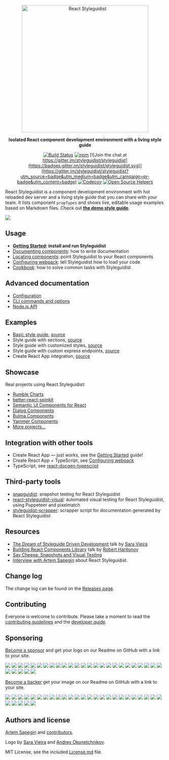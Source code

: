 <div align="center" markdown="1">

<img src="https://d3vv6lp55qjaqc.cloudfront.net/items/061f0A2n1B0H3p0T1p1f/react-styleguidist-logo.png" alt="React Styleguidist" width="400">

**Isolated React component development environment with a living style guide**

[![Build Status](https://travis-ci.org/styleguidist/react-styleguidist.svg)](https://travis-ci.org/styleguidist/react-styleguidist) [![npm](https://img.shields.io/npm/v/react-styleguidist.svg)](https://www.npmjs.com/package/react-styleguidist) [![Join the chat at https://gitter.im/styleguidist/styleguidist](https://badges.gitter.im/styleguidist/styleguidist.svg)](https://gitter.im/styleguidist/styleguidist?utm_source=badge&utm_medium=badge&utm_campaign=pr-badge&utm_content=badge) [![Codecov](https://codecov.io/gh/styleguidist/react-styleguidist/branch/master/graph/badge.svg)](https://codecov.io/gh/styleguidist/react-styleguidist) [![Open Source Helpers](https://www.codetriage.com/styleguidist/react-styleguidist/badges/users.svg)](https://www.codetriage.com/styleguidist/react-styleguidist)

</div>

React Styleguidist is a component development environment with hot reloaded dev server and a living style guide that you can share with your team. It lists component `propTypes` and shows live, editable usage examples based on Markdown files. Check out [**the demo style guide**](https://react-styleguidist.js.org/examples/basic/).

![](https://d3vv6lp55qjaqc.cloudfront.net/items/271B372x102S0c052i3F/react-styleguidist7.gif)

## Usage

* **[Getting Started](https://react-styleguidist.js.org/docs/getting-started.html): install and run Styleguidist**
* [Documenting components](https://react-styleguidist.js.org/docs/documenting.html): how to write documentation
* [Locating components](https://react-styleguidist.js.org/docs/components.html): point Styleguidist to your React components
* [Configuring webpack](https://react-styleguidist.js.org/docs/webpack.html): tell Styleguidist how to load your code
* [Cookbook](https://react-styleguidist.js.org/docs/cookbook.html): how to solve common tasks with Styleguidist

## Advanced documentation

* [Configuration](https://react-styleguidist.js.org/docs/configuration.html)
* [CLI commands and options](https://react-styleguidist.js.org/docs/cli.html)
* [Node.js API](https://react-styleguidist.js.org/docs/api.html)

## Examples

* [Basic style guide](https://react-styleguidist.js.org/examples/basic/), [source](./examples/basic)
* Style guide with sections, [source](./examples/sections)
* Style guide with customized styles, [source](./examples/customised)
* Style guide with custom express endpoints, [source](./examples/express)
* Create React App integration, [source](./examples/cra)

## Showcase

Real projects using React Styleguidist:

* [Rumble Charts](https://rumble-charts.github.io/rumble-charts/)
* [better-react-spinkit](http://better-react-spinkit.benjamintatum.com/)
* [Semantic UI Components for React](https://hallister.github.io/semantic-react/)
* [Dialog Components](https://dialogs.github.io/dialog-web-components/)
* [Bulma Components](https://bokuweb.github.io/re-bulma/)
* [Yammer Components](https://microsoft.github.io/YamUI/)
* [More projects…](https://github.com/styleguidist/react-styleguidist/issues/127)

## Integration with other tools

* Create React App — just works, see the [Getting Started](https://react-styleguidist.js.org/docs/getting-started.html) guide!
* Create React App + TypeScript, see [Configuring webpack](https://react-styleguidist.js.org/docs/webpack.html)
* TypeScript, see [react-docgen-typescript](https://github.com/styleguidist/react-docgen-typescript)

## Third-party tools

* [snapguidist](https://github.com/styleguidist/snapguidist): snapshot testing for React Styleguidist
* [react-styleguidist-visual](https://github.com/unindented/react-styleguidist-visual): automated visual testing for React Styleguidist, using Puppeteer and pixelmatch
* [styleguidist-scrapper](https://github.com/livechat/styleguidist-scrapper): scrapper script for documentation generated by React Styleguidist

## Resources

* [The Dream of Styleguide Driven Development](https://www.youtube.com/watch?v=JjXnmhNW8Cs) talk by [Sara Vieira](https://github.com/saravieira)
* [Building React Components Library](https://skillsmatter.com/skillscasts/8140-building-react-components-library) talk by [Robert Haritonov](https://github.com/operatino)
* [Say Cheese: Snapshots and Visual Testing](https://developers.livechatinc.com/blog/snapshots-visual-testing/)
* [Interview with Artem Sapegin](https://survivejs.com/blog/styleguidist-interview/) about React Styleguidist.

## Change log

The change log can be found on the [Releases page](https://github.com/styleguidist/react-styleguidist/releases).

## Contributing

Everyone is welcome to contribute. Please take a moment to read the [contributing guidelines](.github/Contributing.md) and the [developer guide](https://react-styleguidist.js.org/docs/development.html).

## Sponsoring

[Become a sponsor](https://opencollective.com/styleguidist#sponsor) and get your logo on our Readme on GitHub with a link to your site.

<!-- prettier-ignore -->
<a href="https://opencollective.com/styleguidist/sponsor/0/website" target="_blank"><img src="https://opencollective.com/styleguidist/sponsor/0/avatar.svg"></a>
<a href="https://opencollective.com/styleguidist/sponsor/1/website" target="_blank"><img src="https://opencollective.com/styleguidist/sponsor/1/avatar.svg"></a>
<a href="https://opencollective.com/styleguidist/sponsor/2/website" target="_blank"><img src="https://opencollective.com/styleguidist/sponsor/2/avatar.svg"></a>
<a href="https://opencollective.com/styleguidist/sponsor/3/website" target="_blank"><img src="https://opencollective.com/styleguidist/sponsor/3/avatar.svg"></a>
<a href="https://opencollective.com/styleguidist/sponsor/4/website" target="_blank"><img src="https://opencollective.com/styleguidist/sponsor/4/avatar.svg"></a>
<a href="https://opencollective.com/styleguidist/sponsor/5/website" target="_blank"><img src="https://opencollective.com/styleguidist/sponsor/5/avatar.svg"></a>
<a href="https://opencollective.com/styleguidist/sponsor/6/website" target="_blank"><img src="https://opencollective.com/styleguidist/sponsor/6/avatar.svg"></a>
<a href="https://opencollective.com/styleguidist/sponsor/7/website" target="_blank"><img src="https://opencollective.com/styleguidist/sponsor/7/avatar.svg"></a>
<a href="https://opencollective.com/styleguidist/sponsor/8/website" target="_blank"><img src="https://opencollective.com/styleguidist/sponsor/8/avatar.svg"></a>
<a href="https://opencollective.com/styleguidist/sponsor/9/website" target="_blank"><img src="https://opencollective.com/styleguidist/sponsor/9/avatar.svg"></a>
<a href="https://opencollective.com/styleguidist/sponsor/10/website" target="_blank"><img src="https://opencollective.com/styleguidist/sponsor/10/avatar.svg"></a>
<a href="https://opencollective.com/styleguidist/sponsor/11/website" target="_blank"><img src="https://opencollective.com/styleguidist/sponsor/11/avatar.svg"></a>
<a href="https://opencollective.com/styleguidist/sponsor/12/website" target="_blank"><img src="https://opencollective.com/styleguidist/sponsor/12/avatar.svg"></a>
<a href="https://opencollective.com/styleguidist/sponsor/13/website" target="_blank"><img src="https://opencollective.com/styleguidist/sponsor/13/avatar.svg"></a>
<a href="https://opencollective.com/styleguidist/sponsor/14/website" target="_blank"><img src="https://opencollective.com/styleguidist/sponsor/14/avatar.svg"></a>
<a href="https://opencollective.com/styleguidist/sponsor/15/website" target="_blank"><img src="https://opencollective.com/styleguidist/sponsor/15/avatar.svg"></a>
<a href="https://opencollective.com/styleguidist/sponsor/16/website" target="_blank"><img src="https://opencollective.com/styleguidist/sponsor/16/avatar.svg"></a>
<a href="https://opencollective.com/styleguidist/sponsor/17/website" target="_blank"><img src="https://opencollective.com/styleguidist/sponsor/17/avatar.svg"></a>
<a href="https://opencollective.com/styleguidist/sponsor/18/website" target="_blank"><img src="https://opencollective.com/styleguidist/sponsor/18/avatar.svg"></a>
<a href="https://opencollective.com/styleguidist/sponsor/19/website" target="_blank"><img src="https://opencollective.com/styleguidist/sponsor/19/avatar.svg"></a>
<a href="https://opencollective.com/styleguidist/sponsor/20/website" target="_blank"><img src="https://opencollective.com/styleguidist/sponsor/20/avatar.svg"></a>
<a href="https://opencollective.com/styleguidist/sponsor/21/website" target="_blank"><img src="https://opencollective.com/styleguidist/sponsor/21/avatar.svg"></a>
<a href="https://opencollective.com/styleguidist/sponsor/22/website" target="_blank"><img src="https://opencollective.com/styleguidist/sponsor/22/avatar.svg"></a>
<a href="https://opencollective.com/styleguidist/sponsor/23/website" target="_blank"><img src="https://opencollective.com/styleguidist/sponsor/23/avatar.svg"></a>
<a href="https://opencollective.com/styleguidist/sponsor/24/website" target="_blank"><img src="https://opencollective.com/styleguidist/sponsor/24/avatar.svg"></a>
<a href="https://opencollective.com/styleguidist/sponsor/25/website" target="_blank"><img src="https://opencollective.com/styleguidist/sponsor/25/avatar.svg"></a>
<a href="https://opencollective.com/styleguidist/sponsor/26/website" target="_blank"><img src="https://opencollective.com/styleguidist/sponsor/26/avatar.svg"></a>
<a href="https://opencollective.com/styleguidist/sponsor/27/website" target="_blank"><img src="https://opencollective.com/styleguidist/sponsor/27/avatar.svg"></a>
<a href="https://opencollective.com/styleguidist/sponsor/28/website" target="_blank"><img src="https://opencollective.com/styleguidist/sponsor/28/avatar.svg"></a>
<a href="https://opencollective.com/styleguidist/sponsor/29/website" target="_blank"><img src="https://opencollective.com/styleguidist/sponsor/29/avatar.svg"></a>

[Become a backer](https://opencollective.com/styleguidist#backer) get your image on our Readme on GitHub with a link to your site.

<!-- prettier-ignore -->
<a href="https://opencollective.com/styleguidist/backer/0/website" target="_blank"><img src="https://opencollective.com/styleguidist/backer/0/avatar.svg"></a>
<a href="https://opencollective.com/styleguidist/backer/1/website" target="_blank"><img src="https://opencollective.com/styleguidist/backer/1/avatar.svg"></a>
<a href="https://opencollective.com/styleguidist/backer/2/website" target="_blank"><img src="https://opencollective.com/styleguidist/backer/2/avatar.svg"></a>
<a href="https://opencollective.com/styleguidist/backer/3/website" target="_blank"><img src="https://opencollective.com/styleguidist/backer/3/avatar.svg"></a>
<a href="https://opencollective.com/styleguidist/backer/4/website" target="_blank"><img src="https://opencollective.com/styleguidist/backer/4/avatar.svg"></a>
<a href="https://opencollective.com/styleguidist/backer/5/website" target="_blank"><img src="https://opencollective.com/styleguidist/backer/5/avatar.svg"></a>
<a href="https://opencollective.com/styleguidist/backer/6/website" target="_blank"><img src="https://opencollective.com/styleguidist/backer/6/avatar.svg"></a>
<a href="https://opencollective.com/styleguidist/backer/7/website" target="_blank"><img src="https://opencollective.com/styleguidist/backer/7/avatar.svg"></a>
<a href="https://opencollective.com/styleguidist/backer/8/website" target="_blank"><img src="https://opencollective.com/styleguidist/backer/8/avatar.svg"></a>
<a href="https://opencollective.com/styleguidist/backer/9/website" target="_blank"><img src="https://opencollective.com/styleguidist/backer/9/avatar.svg"></a>
<a href="https://opencollective.com/styleguidist/backer/10/website" target="_blank"><img src="https://opencollective.com/styleguidist/backer/10/avatar.svg"></a>
<a href="https://opencollective.com/styleguidist/backer/11/website" target="_blank"><img src="https://opencollective.com/styleguidist/backer/11/avatar.svg"></a>
<a href="https://opencollective.com/styleguidist/backer/12/website" target="_blank"><img src="https://opencollective.com/styleguidist/backer/12/avatar.svg"></a>
<a href="https://opencollective.com/styleguidist/backer/13/website" target="_blank"><img src="https://opencollective.com/styleguidist/backer/13/avatar.svg"></a>
<a href="https://opencollective.com/styleguidist/backer/14/website" target="_blank"><img src="https://opencollective.com/styleguidist/backer/14/avatar.svg"></a>
<a href="https://opencollective.com/styleguidist/backer/15/website" target="_blank"><img src="https://opencollective.com/styleguidist/backer/15/avatar.svg"></a>
<a href="https://opencollective.com/styleguidist/backer/16/website" target="_blank"><img src="https://opencollective.com/styleguidist/backer/16/avatar.svg"></a>
<a href="https://opencollective.com/styleguidist/backer/17/website" target="_blank"><img src="https://opencollective.com/styleguidist/backer/17/avatar.svg"></a>
<a href="https://opencollective.com/styleguidist/backer/18/website" target="_blank"><img src="https://opencollective.com/styleguidist/backer/18/avatar.svg"></a>
<a href="https://opencollective.com/styleguidist/backer/19/website" target="_blank"><img src="https://opencollective.com/styleguidist/backer/19/avatar.svg"></a>
<a href="https://opencollective.com/styleguidist/backer/20/website" target="_blank"><img src="https://opencollective.com/styleguidist/backer/20/avatar.svg"></a>
<a href="https://opencollective.com/styleguidist/backer/21/website" target="_blank"><img src="https://opencollective.com/styleguidist/backer/21/avatar.svg"></a>
<a href="https://opencollective.com/styleguidist/backer/22/website" target="_blank"><img src="https://opencollective.com/styleguidist/backer/22/avatar.svg"></a>
<a href="https://opencollective.com/styleguidist/backer/23/website" target="_blank"><img src="https://opencollective.com/styleguidist/backer/23/avatar.svg"></a>
<a href="https://opencollective.com/styleguidist/backer/24/website" target="_blank"><img src="https://opencollective.com/styleguidist/backer/24/avatar.svg"></a>
<a href="https://opencollective.com/styleguidist/backer/25/website" target="_blank"><img src="https://opencollective.com/styleguidist/backer/25/avatar.svg"></a>
<a href="https://opencollective.com/styleguidist/backer/26/website" target="_blank"><img src="https://opencollective.com/styleguidist/backer/26/avatar.svg"></a>
<a href="https://opencollective.com/styleguidist/backer/27/website" target="_blank"><img src="https://opencollective.com/styleguidist/backer/27/avatar.svg"></a>
<a href="https://opencollective.com/styleguidist/backer/28/website" target="_blank"><img src="https://opencollective.com/styleguidist/backer/28/avatar.svg"></a>
<a href="https://opencollective.com/styleguidist/backer/29/website" target="_blank"><img src="https://opencollective.com/styleguidist/backer/29/avatar.svg"></a>

## Authors and license

[Artem Sapegin](http://sapegin.me) and [contributors](https://github.com/styleguidist/react-styleguidist/graphs/contributors).

Logo by [Sara Vieira](https://github.com/SaraVieira) and [Andrey Okonetchnikov](https://github.com/okonet).

MIT License, see the included [License.md](License.md) file.
